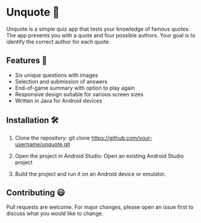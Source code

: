 
# Unquote 🚀

Unquote is a simple quiz app that tests your knowledge of famous quotes. The app presents you with a quote and four possible authors. Your goal is to identify the correct author for each quote.

## Features 🌟
- Six unique questions with images
- Selection and submission of answers
- End-of-game summary with option to play again
- Responsive design suitable for various screen sizes
- Written in Java for Android devices

## Installation 🛠️

1. Clone the repository:
git clone https://github.com/your-username/unquote.git

2. Open the project in Android Studio:
Open an existing Android Studio project
3. Build the project and run it on an Android device or emulator.

## Contributing 😃

Pull requests are welcome. For major changes, please open an issue first to discuss what you would like to change.
